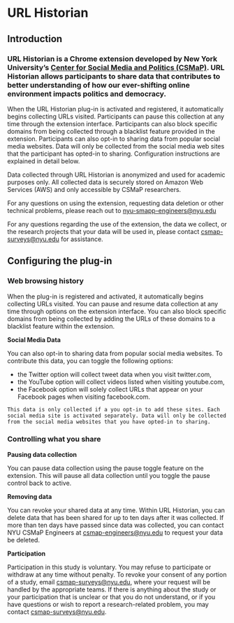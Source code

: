 # URL Historian

## Introduction

### URL Historian is a Chrome extension developed by New York University’s <a href="https://csmapnyu.org/">Center for Social Media and Politics (CSMaP)</a>. URL Historian allows participants to share data that contributes to better understanding of how our ever-shifting online environment impacts politics and democracy.

When the URL Historian plug-in is activated and registered, it automatically begins collecting URLs visited. Participants can pause this collection at any time through the extension interface. Participants can also block specific domains from being collected through a blacklist feature provided in the extension. Participants can also opt-in to sharing data from popular social media websites. Data will only be collected from the social media web sites that the participant has opted-in to sharing. Configuration instructions are explained in detail below.

	
Data collected through URL Historian is anonymized and used for academic purposes only. All collected data is securely stored on Amazon Web Services (AWS) and only accessible by CSMaP researchers. 


For any questions on using the extension, requesting data deletion or other technical problems, please reach out to <a href="mailto:nyu-smapp-engineers@nyu.edu"> nyu-smapp-engineers@nyu.edu</a>

For any questions regarding the use of the extension, the data we collect, or the research projects that your data will be used in, please contact <a href="mailto:csmap@nyu.edu">csmap-surveys@nyu.edu</a> for assistance.
	
	
## Configuring the plug-in
	
### Web browsing history

When the plug-in is registered and activated, it automatically begins collecting URLs visited. You can pause and resume data collection at any time through options on the extension interface. You can also block specific domains from being collected by adding the URLs of these domains to a blacklist feature within the extension.

**Social Media Data**

You can also opt-in to sharing data from popular social media websites. To contribute this data, you can toggle the following options: 
	<ul>
	<li>the Twitter option will collect tweet data when you visit twitter.com,</li>
	<li>the YouTube option will collect videos listed when visiting youtube.com,</li> 
	<li>the Facebook option will solely collect URLs that appear on your Facebook pages when visiting facebook.com.</li>
	</ul>
	
	This data is only collected if a you opt-in to add these sites. Each social media site is activated separately. Data will only be collected from the social media websites that you have opted-in to sharing.

### Controlling what you share
**Pausing data collection**

<p>You can pause data collection using the pause toggle feature on the extension. This will pause all data collection until you toggle the pause control back to active.</p>

**Removing data**

You can revoke your shared data at any time. Within URL Historian, you can delete data that has been shared for up to ten days after it was collected. If more than ten days have passed since data was collected, you can contact NYU CSMaP Engineers at csmap-engineers@nyu.edu to request your data be deleted.

**Participation**

Participation in this study is voluntary. You may refuse to participate or withdraw at any time without penalty. To revoke your consent of any portion of a study, email csmap-surveys@nyu.edu, where your request will be handled by the appropriate teams. If there is anything about the study or your participation that is unclear or that you do not understand, or if you have questions or wish to report a research-related problem, you may contact csmap-surveys@nyu.edu.
	
	
	
